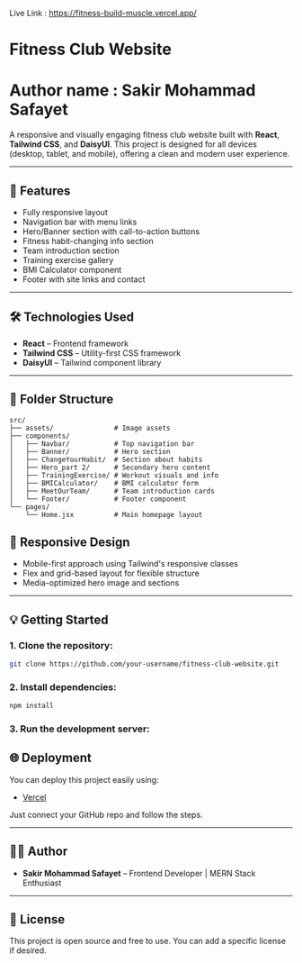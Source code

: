 Live Link : https://fitness-build-muscle.vercel.app/
# Fitness Club Website
# Author name : Sakir Mohammad Safayet

A responsive and visually engaging fitness club website built with **React**, **Tailwind CSS**, and **DaisyUI**. This project is designed for all devices (desktop, tablet, and mobile), offering a clean and modern user experience.

---

## 🚀 Features

* Fully responsive layout
* Navigation bar with menu links
* Hero/Banner section with call-to-action buttons
* Fitness habit-changing info section
* Team introduction section
* Training exercise gallery
* BMI Calculator component
* Footer with site links and contact

---

## 🛠️ Technologies Used

* **React** – Frontend framework
* **Tailwind CSS** – Utility-first CSS framework
* **DaisyUI** – Tailwind component library

---

## 📁 Folder Structure

```
src/
├── assets/               # Image assets
├── components/
│   ├── Navbar/           # Top navigation bar
│   ├── Banner/           # Hero section
│   ├── ChangeYourHabit/  # Section about habits
│   ├── Hero_part 2/      # Secondary hero content
│   ├── TrainingExercise/ # Workout visuals and info
│   ├── BMICalculator/    # BMI calculator form
│   ├── MeetOurTeam/      # Team introduction cards
│   └── Footer/           # Footer component
└── pages/
    └── Home.jsx          # Main homepage layout
```

## 📱 Responsive Design

* Mobile-first approach using Tailwind's responsive classes
* Flex and grid-based layout for flexible structure
* Media-optimized hero image and sections

---

## 💡 Getting Started

### 1. Clone the repository:

```bash
git clone https://github.com/your-username/fitness-club-website.git
```

### 2. Install dependencies:

```bash
npm install
```

### 3. Run the development server:


## 🌐 Deployment
You can deploy this project easily using:
* [Vercel](https://vercel.com/)

Just connect your GitHub repo and follow the steps.

---

## 🧑‍💻 Author

* **Sakir Mohammad Safayet** – Frontend Developer | MERN Stack Enthusiast


---

## 📜 License

This project is open source and free to use. You can add a specific license if desired.
